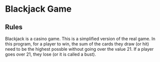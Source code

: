 # Blackjack Game

## Rules
Blackjack is a casino game. This is a simplified version of the real game. In this program, for a player to win, the sum of the cards they draw (or hit) need to be the highest possble without going over the value 21. If a player goes over 21, they lose (or it is called a bust).